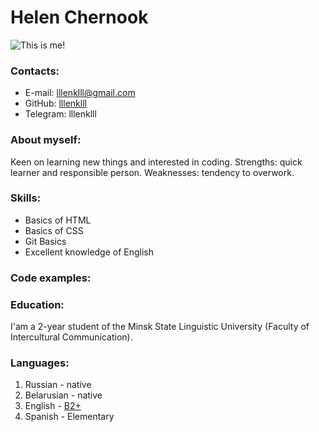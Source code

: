 # Helen Chernook
![This is me!](https://github.com/lllenklll/rsschool-cv/blob/gh-pages/photo_2021-12-26_22-42-43.jpg)
### Contacts:
- E-mail: lllenklll@gmail.com
- GitHub: [lllenklll](https://github.com/lllenklll)
- Telegram: lllenklll
### About myself:
Keen on learning new things and interested in coding. 
Strengths: quick learner and responsible person. 
Weaknesses: tendency to overwork.
### Skills:
- Basics of HTML
- Basics of CSS
- Git Basics
- Excellent knowledge of English
### Code examples:

### Education:
I'am a 2-year student of the Minsk State Linguistic University (Faculty of Intercultural Communication).
### Languages:
1. Russian - native
2. Belarusian - native
3. English - [B2+](https://training.epam.com/UserProfile#!/Main/?lang=ru)
4. Spanish - Elementary
